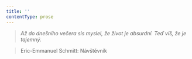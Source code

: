 ```yaml
---
title: ''
contentType: prose
---
```


<section>

> 

> 

> 

> _Až do dnešního večera sis myslel, že život je absurdní. Teď víš, že je tajemný._

> Eric-Emmanuel Schmitt: Návštěvník

</section>
